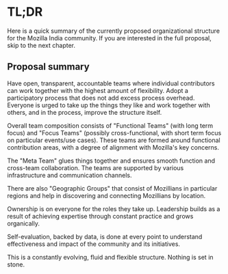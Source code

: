 # TL;DR

Here is a quick summary of the currently proposed organizational
structure for the Mozilla India community. If you are interested in
the full proposal, skip to the next chapter.

## Proposal summary

Have open, transparent, accountable teams where individual
contributors can work together with the highest amount of
flexibility. Adopt a participatory process that does not add excess
process overhead. Everyone is urged to take up the things they like
and work together with others, and in the process, improve the
structure itself.

Overall team composition consists of "Functional Teams" (with long
term focus) and "Focus Teams" (possibly cross-functional, with short
term focus on particular events/use cases). These teams are formed
around functional contribution areas, with a degree of alignment with
Mozilla's key concerns.

The "Meta Team" glues things together and ensures smooth function and
cross-team collaboration. The teams are supported by various
infrastructure and communication channels.

There are also "Geographic Groups" that consist of Mozillians in
particular regions and help in discovering and connecting Mozillians
by location.

Ownership is on everyone for the roles they take up. Leadership builds
as a result of achieving expertise through constant practice and grows
organically.

Self-evaluation, backed by data, is done at every point to understand
effectiveness and impact of the community and its initiatives.

This is a constantly evolving, fluid and flexible structure. Nothing is
set in stone.
